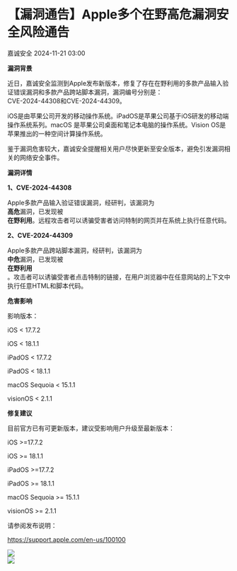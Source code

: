 #  【漏洞通告】Apple多个在野高危漏洞安全风险通告   
 嘉诚安全   2024-11-21 03:00  
  
**漏洞背景**  
  
  
  
  
  
  
  
  
近日，嘉诚安全监测到Apple发布新版本，修复了存在在野利用的多款产品输入验证错误漏洞和多款产品跨站脚本漏洞，漏洞编号分别是：  
CVE-2024-44308和CVE-2024-44309。  
  
  
iOS是由苹果公司开发的移动操作系统。iPadOS是苹果公司基于iOS研发的移动端操作系统系列。macOS 是苹果公司桌面和笔记本电脑的操作系统。Vision OS是苹果推出的一种空间计算操作系统。  
  
  
鉴于漏洞危害较大，嘉诚安全提醒相关用户尽快更新至安全版本，避免引发漏洞相关的网络安全事件。  
  
  
**漏洞详情**  
  
  
  
  
  
  
  
  
**1、CVE-2024-44308**  
  
Apple多款产品输入验证错误漏洞，经研判，该漏洞为  
**高危**漏洞，已发现被  
**在野利用**。远程攻击者可以诱骗受害者访问特制的网页并在系统上执行任意代码。  
  
  
**2、CVE-2024-44309**  
  
Apple多款产品跨站脚本漏洞，经研判，该漏洞为  
**中危**漏洞，已发现被  
**在野利用**  
。攻击者可以诱骗受害者点击特制的链接，在用户浏览器中在任意网站的上下文中执行任意HTML和脚本代码。  
  
  
**危害影响**  
  
  
  
  
  
  
  
  
影响版本：  
  
iOS < 17.7.2  
  
iOS < 18.1.1  
  
iPadOS < 17.7.2  
  
iPadOS < 18.1.1  
  
macOS Sequoia < 15.1.1  
  
visionOS < 2.1.1  
  
  
**修复建议**  
  
  
  
  
  
  
  
  
目前官方已有可更新版本，建议受影响用户升级至最新版本：  
  
iOS >=17.7.2  
  
iOS >= 18.1.1  
  
iPadOS >=17.7.2  
  
iPadOS >= 18.1.1  
  
macOS Sequoia >= 15.1.1  
  
visionOS >= 2.1.1  
  
请参阅发布说明：  
  
https://support.apple.com/en-us/100100  
  
  
![](https://mmbiz.qpic.cn/mmbiz_png/1t8LLTibEW5NtxqlBL1HLib8jMO0PWtibWTWTFPOa3ND1lyaEQyBgp2fodg9A1XxvPjY7L6ILtK26MBGhofWE0ORw/640?wx_fmt=png&wx_ "")  
![](https://mmbiz.qpic.cn/sz_mmbiz_gif/sDiaO8GNKJrJnzIYoQAv2nF3pgKm4SgdFkzuniaicBHQxgSdu0U0xyYbNDOcNkDMWCjwJNwKnic9ASAhhxEpkFL6lg/640?wx_fmt=gif&wx_ "")  
  
  
